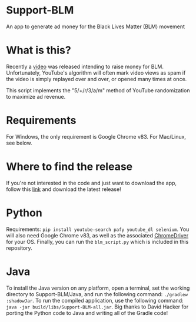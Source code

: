# Support-BLM
An app to generate ad money for the Black Lives Matter (BLM) movement

# What is this?
Recently a [video](https://youtu.be/bCgLa25fDHM) was released intending to raise money for BLM. Unfortunately, YouTube's algorithm will often mark video views as spam if the video is simply replayed over and over, or opened many times at once.

This script implements the "5/+/r/3/a/m" method of YouTube randomization to maximize ad revenue.

# Requirements
For Windows, the only requirement is Google Chrome v83. For Mac/Linux, see below.

# Where to find the release
If you're not interested in the code and just want to download the app, follow this [link](https://github.com/SullyChen/Support-BLM/releases) and download the latest release!

# Python
Requirements: `pip install youtube-search pafy youtube_dl selenium`. You will also need Google Chrome v83, as well as the associated [ChromeDriver](https://chromedriver.chromium.org/) for your OS. Finally, you can run the `blm_script.py` which is included in this repository.

# Java
To install the Java version on any platform, open a terminal, set the working directory to Support-BLM/Java, and run the following command: `./gradlew :shadowJar`. To run the compiled application, use the following command: `java -jar build/libs/Support-BLM-all.jar`. Big thanks to David Hacker for porting the Python code to Java and writing all of the Gradle code!
